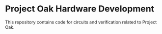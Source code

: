 # Project Oak Hardware Development

This repository contains code for circuits and verification related to
Project Oak.

